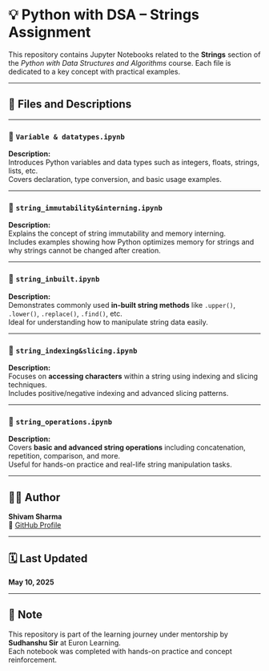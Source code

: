 # 💡 Python with DSA – Strings Assignment

This repository contains Jupyter Notebooks related to the **Strings** section of the _Python with Data Structures and Algorithms_ course. Each file is dedicated to a key concept with practical examples.

---

## 📁 Files and Descriptions

---

### 📄 `Variable & datatypes.ipynb`

**Description:**  
Introduces Python variables and data types such as integers, floats, strings, lists, etc.  
Covers declaration, type conversion, and basic usage examples.

---

### 📄 `string_immutability&interning.ipynb`

**Description:**  
Explains the concept of string immutability and memory interning.  
Includes examples showing how Python optimizes memory for strings and why strings cannot be changed after creation.

---

### 📄 `string_inbuilt.ipynb`

**Description:**  
Demonstrates commonly used **in-built string methods** like `.upper()`, `.lower()`, `.replace()`, `.find()`, etc.  
Ideal for understanding how to manipulate string data easily.

---

### 📄 `string_indexing&slicing.ipynb`

**Description:**  
Focuses on **accessing characters** within a string using indexing and slicing techniques.  
Includes positive/negative indexing and advanced slicing patterns.

---

### 📄 `string_operations.ipynb`

**Description:**  
Covers **basic and advanced string operations** including concatenation, repetition, comparison, and more.  
Useful for hands-on practice and real-life string manipulation tasks.

---

## 🧑‍💻 Author

**Shivam Sharma**  
🔗 [GitHub Profile](https://github.com/Shivam-sharma64)

---

## 🗓️ Last Updated

**May 10, 2025**

---

## 📌 Note

This repository is part of the learning journey under mentorship by **Sudhanshu Sir** at Euron Learning.  
Each notebook was completed with hands-on practice and concept reinforcement.

